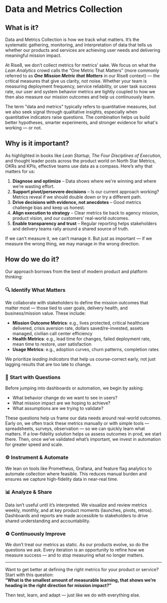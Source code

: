 # Data and Metrics Collection

## What is it?

Data and Metrics Collection is how we track what matters. It’s the systematic gathering, monitoring, and interpretation of data that tells us whether our products and services are achieving user needs and delivering meaningful mission impact.

At Rise8, we don’t collect metrics for metrics’ sake. We focus on what the *Lean Analytics* crowd calls the “One Metric That Matters” (more commonly referred to as ***One Mission Metric that Matters*** in our Rise8 context) — the critical measures that give us clarity, not noise. Whether your team is measuring deployment frequency, service reliability, or user task success rate, our user and system behavior metrics are tightly coupled to how we then also measure our mission outcomes and help us continuously learn.

The term "data and metrics" typically refers to quantitative measures, but we also seek signal through qualitative insights, especially when quantitative indicators raise questions. The combination helps us build better hypotheses, smarter experiments, and stronger evidence for what's working — or not.

## Why is it important?

As highlighted in books like *Lean Startup*, *The Four Disciplines of Execution*, and thought leader posts across the product world on North Star Metrics, OKRs and KPIs, effective teams use data as a compass. Here’s why that matters for us:

1. **Diagnose and optimize** – Data shows where we're winning and where we’re wasting effort.
2. **Support pivot/persevere decisions** – Is our current approach working? Metrics reveal if we should double down or try a different path.
3. **Drive decisions with evidence, not anecdotes** – Good metrics challenge bias and keep us honest.
4. **Align execution to strategy** – Clear metrics tie back to agency mission, product vision, and our customers’ real-world outcomes.
5. **Enable transparency and trust** – Regular reporting helps stakeholders and delivery teams rally around a shared source of truth.

If we can’t measure it, we can’t manage it. But just as important — if we measure the wrong thing, we may manage in the wrong direction.

## How do we do it?

Our approach borrows from the best of modern product and platform thinking:

### 🔍 **Identify What Matters**
We collaborate with stakeholders to define the mission outcomes that matter most — those tied to user goals, delivery health, and business/mission value. These include:
- **Mission Outcome Metrics**: e.g., lives protected, critical healthcare delivered, crisis aversion rate, dollars saved/re-invested, assets managed, civilian call center efficiency 
- **Health Metrics**: e.g., lead time for changes, failed deployment rate, mean time to restore, user satisfaction
- **Usage Metrics**: e.g., adoption curves, churn patterns, completion rates

We prioritize *leading indicators* that help us course-correct early, not just lagging results that are too late to change.

### 🧭 **Start with Questions**
Before jumping into dashboards or automation, we begin by asking:
- What behavior change do we want to see in users?
- What mission impact are we hoping to achieve?
- What assumptions are we trying to validate?

These questions help us frame our data needs around real-world outcomes. Early on, we often track these metrics manually or with simple tools — spreadsheets, surveys, observation — so we can quickly learn what matters. If a low-fidelity solution helps us assess outcomes in prod, we start there. Then, once we’ve validated what’s important, we invest in automation for greater speed and scale.

### ⚙️ **Instrument & Automate**
We lean on tools like Prometheus, Grafana, and feature flag analytics to automate collection where feasible. This reduces manual burden and ensures we capture high-fidelity data in near-real time.

### 📊 **Analyze & Share**
Data isn’t useful until it’s interpreted. We visualize and review metrics weekly, monthly, and at key product moments (launches, pivots, retros). Dashboards and reports are made accessible to stakeholders to drive shared understanding and accountability.

### ♻️ **Continuously Improve**
We don’t treat our metrics as static. As our products evolve, so do the questions we ask. Every iteration is an opportunity to refine how we measure success — and to stop measuring what no longer matters.

---

Want to get better at defining the right metrics for your product or service? Start with this question:  
**“What is the smallest amount of measurable learning, that shows we’re heading in the right direction for mission impact?”**

Then test, learn, and adapt — just like we do with everything else.

